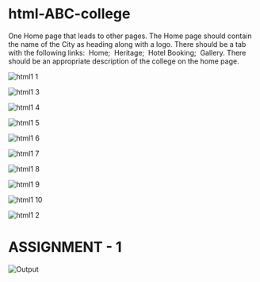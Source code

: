 # html-ABC-college

One Home page that leads to other pages. The Home page should contain the name of the City as heading along with a logo. There should be a tab with the following links:
 Home;
 Heritage;
 Hotel Booking;
 Gallery.
There should be an appropriate description of the college on the home page.


![html1 1](https://github.com/Javith-farkhan/html-ABC-college/assets/94296805/f5d560f7-aecd-4160-9e57-c62dabb49412)

![html1 3](https://github.com/Javith-farkhan/html-ABC-college/assets/94296805/9cf38a5f-c5d5-49be-8c3f-9196fbbe710e)

![html1 4](https://github.com/Javith-farkhan/html-ABC-college/assets/94296805/8cd8b098-2695-4f56-a33d-70969c70266c)

![html1 5](https://github.com/Javith-farkhan/html-ABC-college/assets/94296805/88c4913b-f62e-4f7a-ba57-79a3aaa2247b)

![html1 6](https://github.com/Javith-farkhan/html-ABC-college/assets/94296805/59224c7b-227e-457b-955f-d20bd3538fb0)

![html1 7](https://github.com/Javith-farkhan/html-ABC-college/assets/94296805/628826a0-9134-46a6-9878-e684aef8ca95)

![html1 8](https://github.com/Javith-farkhan/html-ABC-college/assets/94296805/47a2671d-c269-4726-9a3b-032419ac7def)

![html1 9](https://github.com/Javith-farkhan/html-ABC-college/assets/94296805/63624a50-cef1-471b-a7a3-d1a4ed134f85)

![html1 10](https://github.com/Javith-farkhan/html-ABC-college/assets/94296805/2da13f1e-a9e1-419f-b21d-cd67ccee0bdd)


![html1 2](https://github.com/Javith-farkhan/html-ABC-college/assets/94296805/f541c445-4018-4258-b9b8-c83fc2f6bb94)



# ASSIGNMENT - 1

![Output](https://github.com/Javith-farkhan/html-ABC-college/assets/94296805/b588b42b-4bd6-42db-a130-b3941ad21c20)










